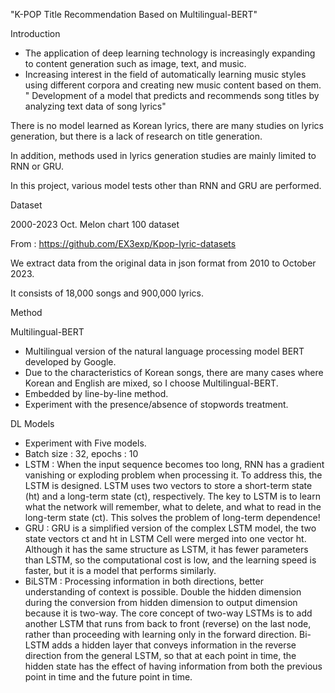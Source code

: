 
"K-POP Title Recommendation Based on Multilingual-BERT"

Introduction
- The application of deep learning technology is increasingly expanding to content generation such as image, text, and music.
- Increasing interest in the field of automatically learning music styles using different corpora and creating new music content based on them.
" Development of a model that predicts and recommends song titles by analyzing text data of song lyrics"

There is no model learned as Korean lyrics, there are many studies on lyrics generation, but there is a lack of research on title generation.

In addition, methods used in lyrics generation studies are mainly limited to RNN or GRU.

In this project, various model tests other than RNN and GRU are performed.

Dataset

2000-2023 Oct. Melon chart 100 dataset

From : https://github.com/EX3exp/Kpop-lyric-datasets

We extract data from the original data in json format from 2010 to October 2023.

It consists of 18,000 songs and 900,000 lyrics.

Method

Multilingual-BERT
- Multilingual version of the natural language processing model BERT developed by Google.
- Due to the characteristics of Korean songs, there are many cases where Korean and English are mixed, so I choose Multilingual-BERT.
- Embedded by line-by-line method.
- Experiment with the presence/absence of stopwords treatment.

DL Models
- Experiment with Five models.
- Batch size : 32, epochs : 10
- LSTM : When the input sequence becomes too long, RNN has a gradient vanishing or exploding problem when processing it. To address this, the LSTM is designed. LSTM uses two vectors to store a short-term state (ht) and a long-term state (ct), respectively. The key to LSTM is to learn what the network will remember, what to delete, and what to read in the long-term state (ct). This solves the problem of long-term dependence!
- GRU : GRU is a simplified version of the complex LSTM model, the two state vectors ct and ht in LSTM Cell were merged into one vector ht. Although it has the same structure as LSTM, it has fewer parameters than LSTM, so the computational cost is low, and the learning speed is faster, but it is a model that performs similarly.
- BiLSTM : Processing information in both directions, better understanding of context is possible. Double the hidden dimension during the conversion from hidden dimension to output dimension because it is two-way. The core concept of two-way LSTMs is to add another LSTM that runs from back to front (reverse) on the last node, rather than proceeding with learning only in the forward direction. Bi-LSTM adds a hidden layer that conveys information in the reverse direction from the general LSTM, so that at each point in time, the hidden state has the effect of having information from both the previous point in time and the future point in time.
